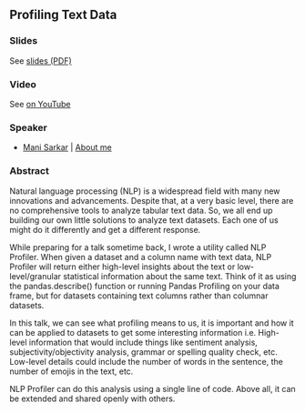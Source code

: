 ## Profiling Text Data

### Slides

See [slides (PDF)](NLP_Profiler_Profiling_textual_datasets.pdf)

### Video

See [on YouTube](https://www.youtube.com/watch?v=wHIcQWeOugI)

### Speaker

- [Mani Sarkar](http://github.com/neomatrix369) | [About me](https://neomatrix369.wordpress.com/about)

### Abstract

Natural language processing (NLP) is a widespread field with many new innovations and advancements. Despite that, at a very basic level, there are no comprehensive tools to analyze tabular text data. So, we all end up building our own little solutions to analyze text datasets. Each one of us might do it differently and get a different response.

While preparing for a talk sometime back, I wrote a utility called NLP Profiler. When given a dataset and a column name with text data, NLP Profiler will return either high-level insights about the text or low-level/granular statistical information about the same text. Think of it as using the pandas.describe() function or running Pandas Profiling on your data frame, but for datasets containing text columns rather than columnar datasets.

In this talk, we can see what profiling means to us, it is important and how it can be applied to datasets to get some interesting information i.e. High-level information that would include things like sentiment analysis, subjectivity/objectivity analysis, grammar or spelling quality check, etc. Low-level details could include the number of words in the sentence, the number of emojis in the text, etc.

NLP Profiler can do this analysis using a single line of code. Above all, it can be extended and shared openly with others.